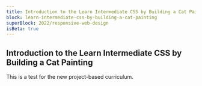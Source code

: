 ```yaml
---
title: Introduction to the Learn Intermediate CSS by Building a Cat Painting
block: learn-intermediate-css-by-building-a-cat-painting
superBlock: 2022/responsive-web-design
isBeta: true
---
```


## Introduction to the Learn Intermediate CSS by Building a Cat Painting

This is a test for the new project-based curriculum.
